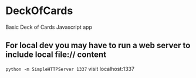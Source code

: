 # DeckOfCards
Basic Deck of Cards Javascript app

## For local dev you may have to run a web server to include local file:// content
`python -m SimpleHTTPServer 1337`
visit localhost:1337